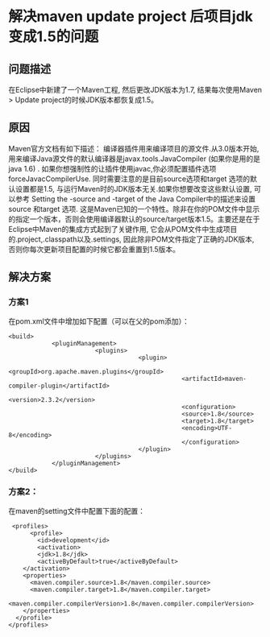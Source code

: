 # 解决maven update project 后项目jdk变成1.5的问题


## 问题描述
在Eclipse中新建了一个Maven工程, 然后更改JDK版本为1.7, 结果每次使用Maven > Update project的时候JDK版本都恢复成1.5。


## 原因
Maven官方文档有如下描述： 编译器插件用来编译项目的源文件.从3.0版本开始, 用来编译Java源文件的默认编译器是javax.tools.JavaCompiler (如果你是用的是java 1.6) . 如果你想强制性的让插件使用javac,你必须配置插件选项 forceJavacCompilerUse. 同时需要注意的是目前source选项和target 选项的默认设置都是1.5, 与运行Maven时的JDK版本无关.如果你想要改变这些默认设置, 可以参考 Setting the -source and -target of the Java Compiler中的描述来设置 source 和target 选项. 这是Maven已知的一个特性。除非在你的POM文件中显示的指定一个版本，否则会使用编译器默认的source/target版本1.5。主要还是在于Eclipse中Maven的集成方式起到了关键作用, 它会从POM文件中生成项目的.project,.classpath以及.settings, 因此除非POM文件指定了正确的JDK版本, 否则你每次更新项目配置的时候它都会重置到1.5版本。

## 解决方案

### 方案1
在pom.xml文件中增加如下配置（可以在父的pom添加）：
```
<build>
            <pluginManagement>
                        <plugins>
                                    <plugin> 
                                                <groupId>org.apache.maven.plugins</groupId> 
                                                <artifactId>maven-compiler-plugin</artifactId> 
                                                <version>2.3.2</version> 
                                                <configuration> 
                                                <source>1.8</source> 
                                                <target>1.8</target> 
                                                <encoding>UTF-8</encoding> 
                                                </configuration> 
                                    </plugin> 
                        </plugins>
            </pluginManagement>
</build>

```

### 方案2：
在maven的setting文件中配置下面的配置：
```
 <profiles>
      <profile>
        <id>development</id>
        <activation>
        <jdk>1.8</jdk>
        <activeByDefault>true</activeByDefault>
    </activation>
    <properties>
      <maven.compiler.source>1.8</maven.compiler.source>
      <maven.compiler.target>1.8</maven.compiler.target>
      <maven.compiler.compilerVersion>1.8</maven.compiler.compilerVersion>
    </properties>
  </profile>
</profiles>
```
